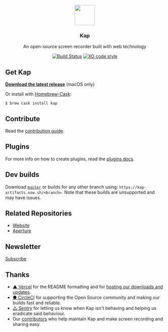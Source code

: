 <p align="center">
  <img src="https://getkap.co/static/favicon/kap.svg" height="64">
  <h3 align="center">Kap</h3>
  <p align="center">An open-source screen recorder built with web technology<p>
  <p align="center"><a href="https://circleci.com/gh/wulkano/kap"><img src="https://circleci.com/gh/wulkano/kap.svg?style=shield" alt="Build Status"></a> <a href="https://github.com/sindresorhus/xo"><img src="https://img.shields.io/badge/code_style-XO-5ed9c7.svg" alt="XO code style"></a></p>
</p>

## Get Kap

**[Download the latest release](https://kap-updates.now.sh/download)** (macOS only)

Or install with [Homebrew-Cask](https://caskroom.github.io):

```
$ brew cask install kap
```

## Contribute

Read the [contribution guide](contributing.md).

## Plugins

For more info on how to create plugins, read the [plugins docs](docs/plugins.md).

## Dev builds

Download [`master`](https://kap-artifacts.now.sh/master) or builds for any other branch using: `https://kap-artifacts.now.sh/<branch>`. Note that these builds are unsupported and may have issues.<br>

## Related Repositories

- [Website](https://github.com/wulkano/kap-website)
- [Aperture](https://github.com/wulkano/aperture)

## Newsletter

[Subscribe](http://eepurl.com/ch90_1)

## Thanks

- [▲ Vercel](https://vercel.com/) for the README formatting and for [hosting our downloads and updates](https://vercel.com/).
- [● CircleCI](https://circleci.com/) for supporting the Open Source community and making our builds fast and reliable.
- [△ Sentry](https://sentry.io/) for letting us know when Kap isn't behaving and helping us eradicate said behaviour.
- Our [contributors](https://github.com/wulkano/kap/contributors) who help maintain Kap and make screen recording and sharing easy.
